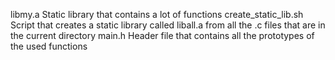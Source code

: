 libmy.a	                Static library that contains a lot of functions
create_static_lib.sh	Script that creates a static library called liball.a from all the .c files that are in the current directory
main.h	                Header file that contains all the prototypes of the used functions
